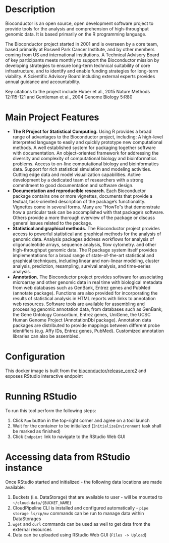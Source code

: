 # Description

Bioconductor is an open source, open development software project to provide tools for the analysis and comprehension of high-throughput genomic data. It is based primarily on the R programming language.

The Bioconductor project started in 2001 and is overseen by a core team, based primarily at Roswell Park Cancer Institute, and by other members coming from US and international institutions. A Technical Advisory Board of key participants meets monthly to support the Bioconductor mission by developing strategies to ensure long-term technical suitability of core infrastructure, and to identify and enable funding strategies for long-term viability. A Scientific Advisory Board including external experts provides annual guidance and accountability.

Key citations to the project include Huber et al., 2015 Nature Methods 12:115-121 and Gentleman et al., 2004 Genome Biology 5:R80

# Main Project Features

* **The R Project for Statistical Computing.** Using R provides a broad range of advantages to the Bioconductor project, including:
A high-level interpreted language to easily and quickly prototype new computational methods.
A well established system for packaging together software with documentation.
An object-oriented framework for addressing the diversity and complexity of computational biology and bioinformatics problems.
Access to on-line computational biology and bioinformatics data.
Support for rich statistical simulation and modeling activities.
Cutting edge data and model visualization capabilities.
Active development by a dedicated team of researchers with a strong commitment to good documentation and software design.
* **Documentation and reproducible research.** Each Bioconductor package contains one or more vignettes, documents that provide a textual, task-oriented description of the package’s functionality. Vignettes come in several forms. Many are “HowTo”s that demonstrate how a particular task can be accomplished with that package’s software. Others provide a more thorough overview of the package or discuss general issues related to the package.
* **Statistical and graphical methods.** The Bioconductor project provides access to powerful statistical and graphical methods for the analysis of genomic data. Analysis packages address workflows for analysis of oligonucleotide arrays, sequence analysis, flow cytometry. and other high-throughput genomic data. The R package system itself provides implementations for a broad range of state-of-the-art statistical and graphical techniques, including linear and non-linear modeling, cluster analysis, prediction, resampling, survival analysis, and time-series analysis.
* **Annotation.** The Bioconductor project provides software for associating microarray and other genomic data in real time with biological metadata from web databases such as GenBank, Entrez genes and PubMed (annotate package). Functions are also provided for incorporating the results of statistical analysis in HTML reports with links to annotation web resources. Software tools are available for assembling and processing genomic annotation data, from databases such as GenBank, the Gene Ontology Consortium, Entrez genes, UniGene, the UCSC Human Genome Project (AnnotationDbi package). Annotation data packages are distributed to provide mappings between different probe identifiers (e.g. Affy IDs, Entrez genes, PubMed). Customized annotation libraries can also be assembled.

# Configuration

This docker image is built from the [bioconductor/release_core2](https://hub.docker.com/r/bioconductor/release_core2) and exposes RStudio interactive endpoint

# Running RStudio

To run this tool perform the following steps:
1. Click `Run` button in the top-right corner and agree on a tool launch
2. Wait for the container to be initialized (`InitializeEnvironment` task shall be marked as finished)
3. Click `Endpoint` link to navigate to the RStudio Web GUI

# Accessing data from RStudio instance

Once RStudio started and initialized - the following data locations are made available:
1. Buckets (i.e. DataStorage) that are available to user - will be mounted to `~/cloud-data/{BUCKET_NAME}`
2. CloudPipeline CLI is installed and configured automatically - `pipe storage ls/cp/mv` commands can be run to manage data within DataStorages
3. `wget` and `curl` commands can be used as well to get data from the external resources
4. Data can be uploaded using RStudio Web GUI (`Files -> Upload`)
